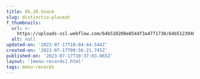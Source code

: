 ```yaml
---
title: 05.20.Snack
slug: distinctio-placeat
f_thumbnails:
  url: >-
    https://uploads-ssl.webflow.com/64b510208e854df3a4771730/64b5123940d0d19f7a095576_s01.jpg
  alt: null
updated-on: '2023-07-17T10:04:44.544Z'
created-on: '2023-07-17T09:56:21.745Z'
published-on: '2023-07-17T10:37:03.065Z'
layout: '[menu-records].html'
tags: menu-records
---
```



